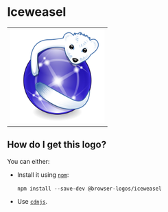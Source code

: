 # Iceweasel

<table>
    <tr height=230>
        <td>
            <a href="https://github.com/alrra/browser-logos/tree/ea047661994dae121991c2dc02b853873b941e6b/src/archive/iceweasel">
                <img width=220 src="https://raw.githubusercontent.com/alrra/browser-logos/ea047661994dae121991c2dc02b853873b941e6b/src/archive/iceweasel/iceweasel.svg?sanitize=true" alt="Iceweasel browser logo">
            </a>
        </td>
    </tr>
</table>

## How do I get this logo?

You can either:

* Install it using [`npm`][npm]:

  `npm install --save-dev @browser-logos/iceweasel`

* Use [`cdnjs`][cdnjs].

<!-- Link labels: -->

[cdnjs]: https://cdnjs.com/libraries/browser-logos
[npm]: https://www.npmjs.com/
